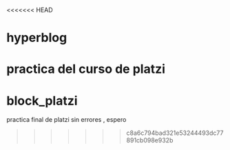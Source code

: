 <<<<<<< HEAD
# hyperblog
practica del curso de platzi
=======
# block_platzi
practica final de platzi sin errores , espero
>>>>>>> c8a6c794bad321e53244493dc77891cb098e932b
